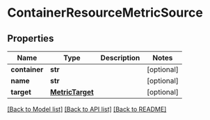 # ContainerResourceMetricSource

## Properties
Name | Type | Description | Notes
------------ | ------------- | ------------- | -------------
**container** | **str** |  | [optional] 
**name** | **str** |  | [optional] 
**target** | [**MetricTarget**](MetricTarget.md) |  | [optional] 

[[Back to Model list]](../README.md#documentation-for-models) [[Back to API list]](../README.md#documentation-for-api-endpoints) [[Back to README]](../README.md)

